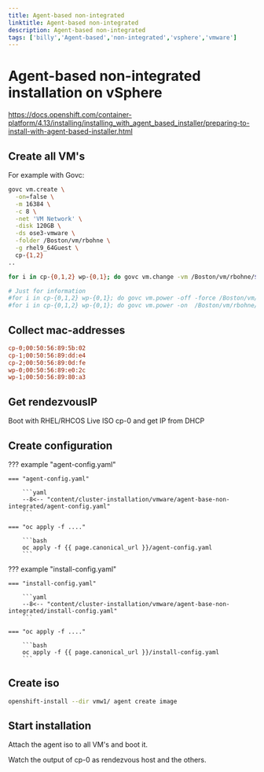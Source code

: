 ```yaml
---
title: Agent-based non-integrated
linktitle: Agent-based non-integrated
description: Agent-based non-integrated
tags: ['billy','Agent-based','non-integrated','vsphere','vmware']
---
```


# Agent-based non-integrated installation on vSphere

<https://docs.openshift.com/container-platform/4.13/installing/installing_with_agent_based_installer/preparing-to-install-with-agent-based-installer.html>

## Create all VM's

For example with Govc:

```bash
govc vm.create \
  -on=false \
  -m 16384 \
  -c 8 \
  -net 'VM Network' \
  -disk 120GB \
  -ds ose3-vmware \
  -folder /Boston/vm/rbohne \
  -g rhel9_64Guest \
  cp-{1,2}
..

for i in cp-{0,1,2} wp-{0,1}; do govc vm.change -vm /Boston/vm/rbohne/${i} -e disk.enableUUID=TRUE ;done

# Just for information
#for i in cp-{0,1,2} wp-{0,1}; do govc vm.power -off -force /Boston/vm/rbohne/${i} ;done
#for i in cp-{0,1,2} wp-{0,1}; do govc vm.power -on  /Boston/vm/rbohne/${i} ;done

```

## Collect mac-addresses

```ini
cp-0;00:50:56:89:5b:02
cp-1;00:50:56:89:dd:e4
cp-2;00:50:56:89:0d:fe
wp-0;00:50:56:89:e0:2c
wp-1;00:50:56:89:80:a3
```

## Get rendezvousIP

Boot with RHEL/RHCOS Live ISO cp-0 and get IP from DHCP

## Create configuration

??? example "agent-config.yaml"

    === "agent-config.yaml"

        ```yaml
        --8<-- "content/cluster-installation/vmware/agent-base-non-integrated/agent-config.yaml"
        ```

    === "oc apply -f ...."

        ```bash
        oc apply -f {{ page.canonical_url }}/agent-config.yaml
        ```

??? example "install-config.yaml"

    === "install-config.yaml"

        ```yaml
        --8<-- "content/cluster-installation/vmware/agent-base-non-integrated/install-config.yaml"
        ```

    === "oc apply -f ...."

        ```bash
        oc apply -f {{ page.canonical_url }}/install-config.yaml
        ```

## Create iso

```bash
openshift-install --dir vmw1/ agent create image
```

## Start installation

Attach the agent iso to all VM's and boot it.

Watch the output of cp-0 as rendezvous host and the others.

